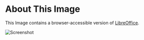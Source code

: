 # About This Image

This Image contains a browser-accessible version of [LibreOffice](https://www.libreoffice.org/).

![Screenshot][Image_Screenshot]

[Image_Screenshot]: https://5856039.fs1.hubspotusercontent-na1.net/hubfs/5856039/dockerhub/image-screenshots/libre-office.png "Image Screenshot"

